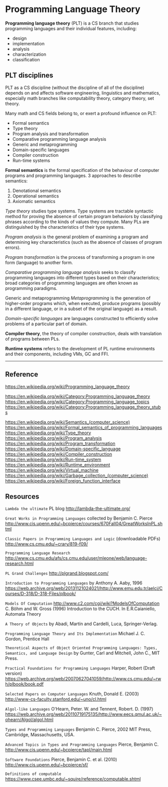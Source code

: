 # Programming Language Theory

__Programming language theory__ (PLT) is a CS branch that studies programming languages and their individual features, including:
- design
- implementation
- analysis
- characterization
- classification


## PLT disciplines

PLT as a CS discipline (without the discipline of all of the discipline) depends on and affects software engineering, linguistics and mathematics, especially math branches like computability theory, category theory, set theory.

Many math and CS fields belong to, or exert a profound influence on PLT:
- Formal semantics
- Type theory
- Program analysis and transformation
- Comparative programming language analysis
- Generic and metaprogramming
- Domain-specific languages
- Compiler construction
- Run-time systems


__Formal semantics__ is the formal specification of the behaviour of computer programs and programming languages. 3 approaches to describe semantics:
1. Denotational semantics
2. Operational semantics
3. Axiomatic semantics

*Type theory* studies type systems. Type systems are tractable syntactic method for proving the absence of certain program behaviors by classifying phrases according to the kinds of values they compute. Many PLs are distinguished by the characteristics of their type systems.

_Program analysis_ is the general problem of examining a program and determining key characteristics (such as the absence of classes of program errors).

_Program transformation_ is the process of transforming a program in one form (language) to another form.

_Comparative programming language analysis_ seeks to classify programming languages into different types based on their characteristics; broad categories of programming languages are often known as programming paradigms.

Generic and metaprogramming
_Metaprogramming_ is the generation of higher-order programs which, when executed, produce programs (possibly in a different language, or in a subset of the original language) as a result.

_Domain-specific languages_ are languages constructed to efficiently solve problems of a particular part of domain.

__Compiler theory__, the theory of compiler construction, deals with translation of programs between PLs.

__Runtime systems__ refers to the development of PL runtime environments and their components, including VMs, GC and FFI.


---

## Reference

https://en.wikipedia.org/wiki/Programming_language_theory

https://en.wikipedia.org/wiki/Category:Programming_language_theory
https://en.wikipedia.org/wiki/Category:Programming_language_topics
https://en.wikipedia.org/wiki/Category:Programming_language_theory_stubs


https://en.wikipedia.org/wiki/Semantics_(computer_science)
https://en.wikipedia.org/wiki/Formal_semantics_of_programming_languages
https://en.wikipedia.org/wiki/Type_theory
https://en.wikipedia.org/wiki/Program_analysis
https://en.wikipedia.org/wiki/Program_transformation
https://en.wikipedia.org/wiki/Domain-specific_language
https://en.wikipedia.org/wiki/Compiler_construction
https://en.wikipedia.org/wiki/Run-time_system
https://en.wikipedia.org/wiki/Runtime_environment
https://en.wikipedia.org/wiki/Virtual_machine
https://en.wikipedia.org/wiki/Garbage_collection_(computer_science)
https://en.wikipedia.org/wiki/Foreign_function_interface



## Resources

`Lambda the ultimate` PL blog
http://lambda-the-ultimate.org/

`Great Works in Programming Languages` collected by Benjamin C. Pierce
http://www.cis.upenn.edu/~bcpierce/courses/670Fall04/GreatWorksInPL.shtml

`Classic Papers in Programming Languages and Logic` (downloadable PDFs)
http://www.cs.cmu.edu/~crary/819-f09/

`Programming Language Research`
http://www.cs.cmu.edu/afs/cs.cmu.edu/user/mleone/web/language-research.html

`PL Grand Challenges`
http://plgrand.blogspot.com/

`Introduction to Programming Languages` by Anthony A. Aaby, 1996
https://web.archive.org/web/20131121024021/http://www.emu.edu.tr/aelci/Courses/D-318/D-318-Files/plbook/

`Models Of Computation`
http://www.c2.com/cgi/wiki?ModelsOfComputation
C. Böhm and W. Gross (1996)
Introduction to the CUCH. In E.R.Caianiello, Automata Theory

`A Theory of Objects` by Abadi, Martín and Cardelli, Luca, Springer-Verlag.

`Programming Language Theory and Its Implementation`
Michael J. C. Gordon, Prentice Hall

`Theoretical Aspects of Object Oriented Programming Languages: Types, Semantics, and Language Design` by Gunter, Carl and Mitchell, John C., MIT Press.

`Practical Foundations for Programming Languages`
Harper, Robert (Draft version)
https://web.archive.org/web/20070627041059/http://www.cs.cmu.edu/~rwh/plbook/book.pdf

`Selected Papers on Computer Languages`
Knuth, Donald E. (2003)
http://www-cs-faculty.stanford.edu/~uno/cl.html

`Algol-like Languages`
O'Hearn, Peter. W. and Tennent, Robert. D. (1997)
https://web.archive.org/web/20110719175135/http://www.eecs.qmul.ac.uk/~ohearn/Algol/algol.html

`Types and Programming Languages`
Benjamin C. Pierce, 2002
MIT Press, Cambridge, Massachusetts, USA.

`Advanced Topics in Types and Programming Languages`
Pierce, Benjamin C.
http://www.cis.upenn.edu/~bcpierce/tapl/main.html

`Software Foundations`
Pierce, Benjamin C. et al. (2010)
http://www.cis.upenn.edu/~bcpierce/sf/

`Definitions of computable`
https://www.csee.umbc.edu/~squire/reference/computable.shtml

